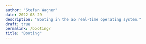 ```yaml
---
author: "Stefan Wagner"
date: 2022-08-29
description: "Booting in the ao real-time operating system."
draft: true
permalink: /booting/
title: "Booting"
---
```

